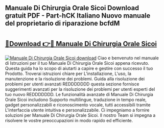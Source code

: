 ## Manuale Di Chirurgia Orale Sicoi Download gratuit PDF - Part-hCK Italiano Nuovo manuale del proprietario di riparazione bcfdM

# <h2><a href="http://dfbtnfn.blite.top/?on=Manuale+Di+Chirurgia+Orale+Sicoi">🔗Download 👉🔴 Manuale Di Chirurgia Orale Sicoi</a></h2>

[![Manuale Di Chirurgia Orale Sicoi download](https://i.imgur.com/lujVjoI.png)](http://dfbtnfn.blite.top/?on=Manuale+Di+Chirurgia+Orale+Sicoi)
Ciao e benvenuto nel manuale di Istruzioni per il tuo Manuale Di Chirurgia Orale Sicoi appena ricevuto. Questa guida ha lo scopo di aiutarti a capire e gestire con successo il tuo Prodotto. Troverai istruzioni chiare per L'installazione, L'uso, la manutenzione e la risoluzione dei problemi. Guida alla risoluzione dei problemi per utenti avanzati REDDDDDDD questa sezione fornisce suggerimenti avanzati per la risoluzione dei problemi per utenti esperti del tuo nuovo REDDDDDDD. Le funzionalità avanzate di Manuale Di Chirurgia Orale Sicoi includono Supporto multilingue, traduzione in tempo reale, gadget personalizzabili e riconoscimento vocale, tutti accessibili tramite L'interfaccia utente intuitiva e personalizzabile. Ci impegniamo a fornire soluzioni per Manuale Di Chirurgia Orale Sicoi. Il nostro Team si impegna a risolvere le vostre preoccupazioni in modo rapido ed efficiente.
